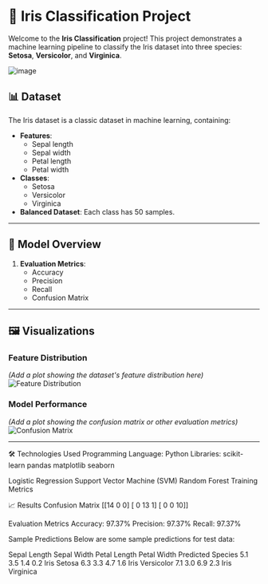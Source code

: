 # 🌼 Iris Classification Project

Welcome to the **Iris Classification** project! This project demonstrates a machine learning pipeline to classify the Iris dataset into three species: **Setosa**, **Versicolor**, and **Virginica**.

![image](https://github.com/user-attachments/assets/4fbcc832-2e43-4abe-9dea-e3be4985f3b4)


## 📊 Dataset

The Iris dataset is a classic dataset in machine learning, containing:
- **Features**:
  - Sepal length
  - Sepal width
  - Petal length
  - Petal width
- **Classes**:
  - Setosa
  - Versicolor
  - Virginica
- **Balanced Dataset**: Each class has 50 samples.

---

## 🚀 Model Overview

1. **Evaluation Metrics**:
   - Accuracy
   - Precision
   - Recall
   - Confusion Matrix

---

## 🖼️ Visualizations

### Feature Distribution
*(Add a plot showing the dataset's feature distribution here)*  
![Feature Distribution](path/to/your/image1.png)

### Model Performance
*(Add a plot showing the confusion matrix or other evaluation metrics)*  
![Confusion Matrix](path/to/your/image2.png)

---



🛠️ Technologies Used
Programming Language: Python
Libraries:
scikit-learn
pandas
matplotlib
seaborn

Logistic Regression
Support Vector Machine (SVM)
Random Forest
Training Metrics



📈 Results
Confusion Matrix
[[14  0  0]
 [ 0 13  1]
 [ 0  0 10]]

Evaluation Metrics
Accuracy: 97.37%
Precision: 97.37%
Recall: 97.37%

Sample Predictions
Below are some sample predictions for test data:

Sepal Length	Sepal Width	Petal Length	Petal Width	Predicted Species
5.1	3.5	1.4	0.2	Iris Setosa
6.3	3.3	4.7	1.6	Iris Versicolor
7.1	3.0	6.9	2.3	Iris Virginica

